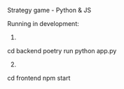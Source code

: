 Strategy game - Python & JS

Running in development:

1.
cd backend
poetry run python app.py

2.
cd frontend
npm start